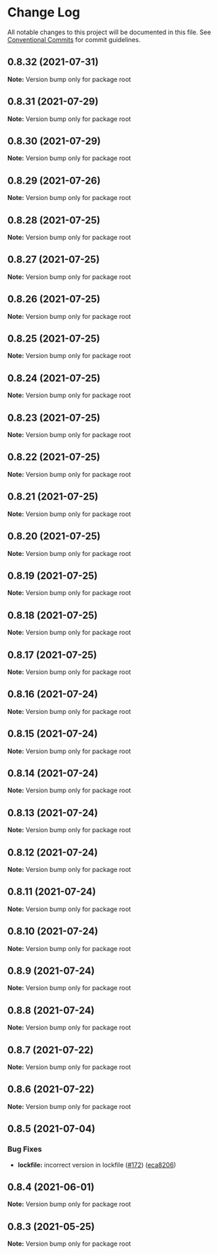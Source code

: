 # Change Log

All notable changes to this project will be documented in this file.
See [Conventional Commits](https://conventionalcommits.org) for commit guidelines.

## 0.8.32 (2021-07-31)

**Note:** Version bump only for package root





## 0.8.31 (2021-07-29)

**Note:** Version bump only for package root





## 0.8.30 (2021-07-29)

**Note:** Version bump only for package root





## 0.8.29 (2021-07-26)

**Note:** Version bump only for package root

## 0.8.28 (2021-07-25)

**Note:** Version bump only for package root

## 0.8.27 (2021-07-25)

**Note:** Version bump only for package root

## 0.8.26 (2021-07-25)

**Note:** Version bump only for package root

## 0.8.25 (2021-07-25)

**Note:** Version bump only for package root

## 0.8.24 (2021-07-25)

**Note:** Version bump only for package root

## 0.8.23 (2021-07-25)

**Note:** Version bump only for package root

## 0.8.22 (2021-07-25)

**Note:** Version bump only for package root

## 0.8.21 (2021-07-25)

**Note:** Version bump only for package root

## 0.8.20 (2021-07-25)

**Note:** Version bump only for package root

## 0.8.19 (2021-07-25)

**Note:** Version bump only for package root

## 0.8.18 (2021-07-25)

**Note:** Version bump only for package root

## 0.8.17 (2021-07-25)

**Note:** Version bump only for package root

## 0.8.16 (2021-07-24)

**Note:** Version bump only for package root

## 0.8.15 (2021-07-24)

**Note:** Version bump only for package root

## 0.8.14 (2021-07-24)

**Note:** Version bump only for package root

## 0.8.13 (2021-07-24)

**Note:** Version bump only for package root

## 0.8.12 (2021-07-24)

**Note:** Version bump only for package root

## 0.8.11 (2021-07-24)

**Note:** Version bump only for package root

## 0.8.10 (2021-07-24)

**Note:** Version bump only for package root

## 0.8.9 (2021-07-24)

**Note:** Version bump only for package root

## 0.8.8 (2021-07-24)

**Note:** Version bump only for package root

## 0.8.7 (2021-07-22)

**Note:** Version bump only for package root

## 0.8.6 (2021-07-22)

**Note:** Version bump only for package root

## 0.8.5 (2021-07-04)

### Bug Fixes

- **lockfile:** incorrect version in lockfile ([#172](https://github.com/rafterjs/rafter/issues/172)) ([eca8206](https://github.com/rafterjs/rafter/commit/eca820680574c45714a5cf56560b5f41a1553fa1))

## 0.8.4 (2021-06-01)

**Note:** Version bump only for package root

## 0.8.3 (2021-05-25)

**Note:** Version bump only for package root
